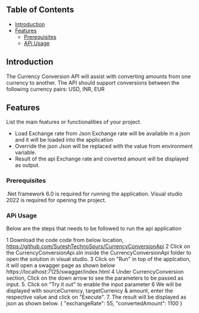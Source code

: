 
## Table of Contents

- [Introduction](#introduction)
- [Features](#features)
  - [Prerequisites](#prerequisites)
  - [APi Usage](#apiusage)


## Introduction

The Currency Conversion API will assist with converting amounts from one currency to another.
The API should support conversions between the following currency pairs: USD, INR, EUR

## Features

List the main features or functionalities of your project.

- Load Exchange rate from Json 
	Exchange rate will be available in a json and it will be loaded into the application
- Override the json
	Json will be replaced with the value from environment variable.
- Result of the api
	Exchange rate and coverted amount will be displayed as output.


### Prerequisites

.Net framework 6.0 is required for running the application.
Visual studio 2022 is required for opening the project.

### APi Usage

Below are the steps that needs to be followed to run the api application

1 Download the code code from below location,
	https://github.com/SureshTechnoSpurs/CurrencyConversionApi
2 Click on the CurrencyConversionApi.sln inside the CurrencyConversionApi folder to open the solution in visual studio.
3 Click on "Run" in top of the applcation, it will open a swagger page as shown below
	https://localhost:7125/swagger/index.html
4 Under CurrencyConversion section, Click on the down arrow to see the parameters to be passed as input.
5. Click on "Try it out" to enable the input parameter
6 We will be displayed with sourceCurrency, targetCurrency & amount, enter the respective value and click on "Execute".
7. The result will be displayed as json as shown below.
	{
	  "exchangeRate": 55,
	  "convertedAmount": 1100
	}

	
